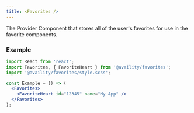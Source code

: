 ```yaml
---
title: <Favorites />
---
```


The Provider Component that stores all of the user's favorites for use in the favorite components.

### Example

```jsx
import React from 'react';
import Favorites, { FavoriteHeart } from '@availity/favorites';
import '@availity/favorites/style.scss';

const Example = () => (
  <Favorites>
    <FavoriteHeart id="12345" name="My App" />
  </Favorites>
);
```
